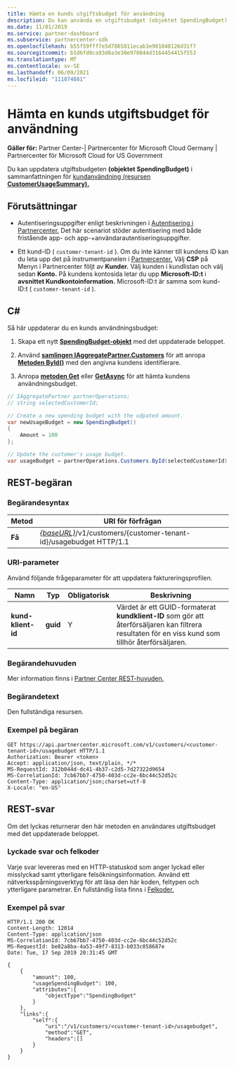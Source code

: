 ```yaml
---
title: Hämta en kunds utgiftsbudget för användning
description: Du kan använda en utgiftsbudget (objektet SpendingBudget) för att uppdatera en sammanfattning av kundanvändning (resursen CustomerUsageSummary).
ms.date: 11/01/2019
ms.service: partner-dashboard
ms.subservice: partnercenter-sdk
ms.openlocfilehash: b55f59fff7e5d7865811ecab3e901848126d31f7
ms.sourcegitcommit: b1d6fd0ca93d8a3e30e970844d3164454415f553
ms.translationtype: MT
ms.contentlocale: sv-SE
ms.lasthandoff: 06/09/2021
ms.locfileid: "111874881"
---
```

# <a name="get-a-customers-usage-spending-budget"></a>Hämta en kunds utgiftsbudget för användning

**Gäller för:** Partner Center-| Partnercenter för Microsoft Cloud Germany | Partnercenter för Microsoft Cloud for US Government

Du kan uppdatera utgiftsbudgeten **(objektet SpendingBudget)** i sammanfattningen för [kundanvändning (resursen **CustomerUsageSummary).**](customer-usage-resources.md#customerusagesummary)

## <a name="prerequisites"></a>Förutsättningar

- Autentiseringsuppgifter enligt beskrivningen i [Autentisering i Partnercenter.](partner-center-authentication.md) Det här scenariot stöder autentisering med både fristående app- och app-+användarautentiseringsuppgifter.

- Ett kund-ID ( `customer-tenant-id` ). Om du inte känner till kundens ID kan du leta upp det på instrumentpanelen i [Partnercenter.](https://partner.microsoft.com/dashboard) Välj **CSP** på Menyn i Partnercenter följt av **Kunder.** Välj kunden i kundlistan och välj sedan **Konto.** På kundens kontosida letar du upp **Microsoft-ID:t** i **avsnittet Kundkontoinformation.** Microsoft-ID:t är samma som kund-ID:t ( `customer-tenant-id` ).

## <a name="c"></a>C\#

Så här uppdaterar du en kunds användningsbudget:

1. Skapa ett nytt [**SpendingBudget-objekt**](/dotnet/api/microsoft.store.partnercenter.models.usage.spendingbudget) med det uppdaterade beloppet.

2. Använd [**samlingen IAggregatePartner.Customers**](/dotnet/api/microsoft.store.partnercenter.customers.icustomercollection) för att anropa [**Metoden ById()**](/dotnet/api/microsoft.store.partnercenter.customers.icustomercollection.byid) med den angivna kundens identifierare.

3. Anropa [**metoden Get**](/dotnet/api/microsoft.store.partnercenter.subscribedskus.icustomersubscribedskucollection.get) eller [**GetAsync**](/dotnet/api/microsoft.store.partnercenter.subscribedskus.icustomersubscribedskucollection.getasync) för att hämta kundens användningsbudget.

``` csharp
// IAggregatePartner partnerOperations;
// string selectedCustomerId;

// Create a new spending budget with the udpated amount.
var newUsageBudget = new SpendingBudget()
{
    Amount = 100
};

// Update the customer's usage budget.
var usageBudget = partnerOperations.Customers.ById(selectedCustomerId).UsageBudget.Get();
```

## <a name="rest-request"></a>REST-begäran

### <a name="request-syntax"></a>Begärandesyntax

| Metod    | URI för förfrågan                                                                                             |
|-----------|---------------------------------------------------------------------------------------------------------|
| **Få** | [*{baseURL}*](partner-center-rest-urls.md)/v1/customers/{customer-tenant-id}/usagebudget HTTP/1.1 |

### <a name="uri-parameter"></a>URI-parameter

Använd följande frågeparameter för att uppdatera faktureringsprofilen.

| Namn                   | Typ     | Obligatorisk | Beskrivning                                                                                                                                            |
|------------------------|----------|----------|--------------------------------------------------------------------------------------------------------------------------------------------------------|
| **kund-klient-id** | **guid** | Y        | Värdet är ett GUID-formaterat **kundklient-ID** som gör att återförsäljaren kan filtrera resultaten för en viss kund som tillhör återförsäljaren. |

### <a name="request-headers"></a>Begärandehuvuden

Mer information finns i [Partner Center REST-huvuden.](headers.md)

### <a name="request-body"></a>Begärandetext

Den fullständiga resursen.

### <a name="request-example"></a>Exempel på begäran

```http
GET https://api.partnercenter.microsoft.com/v1/customers/<customer-tenant-id>/usagebudget HTTP/1.1
Authorization: Bearer <token>
Accept: application/json, text/plain, */*
MS-RequestId: 312b044d-dc41-4b37-c2d5-7d27322d9654
MS-CorrelationId: 7cb67bb7-4750-403d-cc2e-6bc44c52d52c
Content-Type: application/json;charset=utf-8
X-Locale: "en-US"
```

## <a name="rest-response"></a>REST-svar

Om det lyckas returnerar den här metoden en användares utgiftsbudget med det uppdaterade beloppet.

### <a name="response-success-and-error-codes"></a>Lyckade svar och felkoder

Varje svar levereras med en HTTP-statuskod som anger lyckad eller misslyckad samt ytterligare felsökningsinformation. Använd ett nätverksspårningsverktyg för att läsa den här koden, feltypen och ytterligare parametrar. En fullständig lista finns i [Felkoder.](error-codes.md)

### <a name="response-example"></a>Exempel på svar

```http
HTTP/1.1 200 OK
Content-Length: 12014
Content-Type: application/json
MS-CorrelationId: 7cb67bb7-4750-403d-cc2e-6bc44c52d52c
MS-RequestId: be82a8ba-4a53-49f7-8313-b033c058687e
Date: Tue, 17 Sep 2019 20:31:45 GMT

{
    {
        "amount": 100,
        "usageSpendingBudget": 100,
        "attributes":{
            "objectType":"SpendingBudget"
        }
    },
    "links":{
        "self":{
            "uri":"/v1/customers/<customer-tenant-id>/usagebudget",
            "method":"GET",
            "headers":[]
        }
    }
}
```
